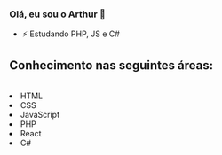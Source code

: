 ### Olá, eu sou o Arthur 👋

- ⚡ Estudando PHP, JS e C#

<h2> Conhecimento nas seguintes áreas:</h2>
<div style="display: inline-block"><br>
  <li> HTML</li>
  <li> CSS</li>
  <li> JavaScript</li>
  <li> PHP</li>
  <li> React</li>
  <li> C#</li>
</div>
